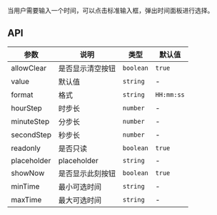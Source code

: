 当用户需要输入一个时间，可以点击标准输入框，弹出时间面板进行选择。

## API

| 参数        | 说明             | 类型      | 默认值     |
| ----------- | ---------------- | --------- | ---------- |
| allowClear  | 是否显示清空按钮 | `boolean` | `true`     |
| value       | 默认值           | `string`  | -          |
| format      | 格式             | `string`  | `HH:mm:ss` |
| hourStep    | 时步长           | `number`  | -          |
| minuteStep  | 分步长           | `number`  | -          |
| secondStep  | 秒步长           | `number`  | -          |
| readonly    | 是否只读         | `boolean` | `true`     |
| placeholder | placeholder      | `string`  | -          |
| showNow     | 是否显示此刻按钮 | `boolean` | `true`     |
| minTime     | 最小可选时间     | `string`  | -          |
| maxTime     | 最大可选时间     | `string`  | -          |

